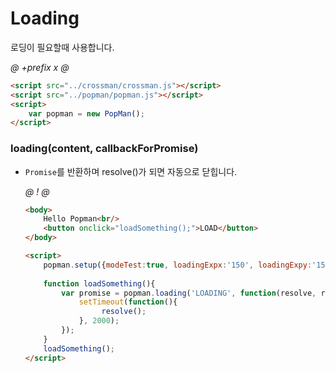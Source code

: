 # Loading
로딩이 필요할때 사용합니다. 

*@* *+prefix* *x* *@*
```html 
<script src="../crossman/crossman.js"></script>
<script src="../popman/popman.js"></script>
<script>
    var popman = new PopMan();
</script>
```



### loading(content, callbackForPromise)
- `Promise`를 반환하며 resolve()가 되면 자동으로 닫힙니다. 

    *@* *!* *@*
    ```html
    <body>
        Hello Popman<br/>
        <button onclick="loadSomething();">LOAD</button>
    </body>
  
    <script>
        popman.setup({modeTest:true, loadingExpx:'150', loadingExpy:'150'}); 
        
        function loadSomething(){
            var promise = popman.loading('LOADING', function(resolve, reject){ 
                setTimeout(function(){ 
                     resolve();
                }, 2000);             
            });         
        }
        loadSomething();
    </script>
    ```